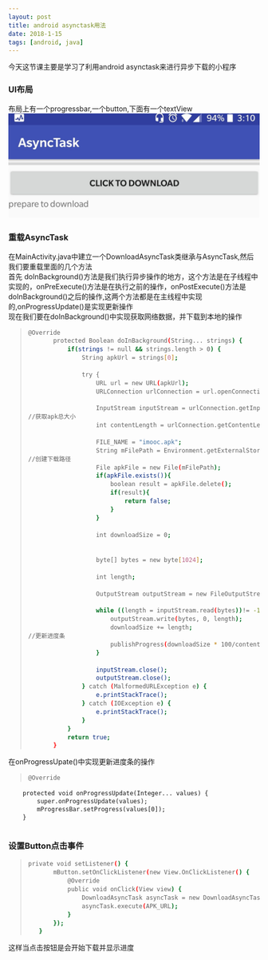 ```yaml
---
layout: post
title: android asynctask用法
date: 2018-1-15
tags: [android, java]
---
```


今天这节课主要是学习了利用android asynctask来进行异步下载的小程序

### UI布局 ###

布局上有一个progressbar,一个button,下面有一个textView
![](/assets/asynctask/1.jpg)

### 重载AsyncTask ###

在MainActivity.java中建立一个DownloadAsyncTask类继承与AsyncTask,然后我们要重载里面的几个方法<br>
首先 doInBackground()方法是我们执行异步操作的地方，这个方法是在子线程中实现的，onPreExecute()方法是在执行之前的操作，onPostExecute()方法是doInBackground()之后的操作,这两个方法都是在主线程中实现的,onProgressUpdate()是实现更新操作<br>
现在我们要在doInBackground()中实现获取网络数据，并下载到本地的操作
>```bash
>@Override
>        protected Boolean doInBackground(String... strings) {
>            if(strings != null && strings.length > 0) {
>                String apkUrl = strings[0];
>
>                try {
>                    URL url = new URL(apkUrl);
>                    URLConnection urlConnection = url.openConnection();
>
>                    InputStream inputStream = urlConnection.getInputStream();
>//获取apk总大小
>                    int contentLength = urlConnection.getContentLength();
>
>                    FILE_NAME = "imooc.apk";
>                    String mFilePath = Environment.getExternalStorageDirectory() + File.separator + FILE_NAME;
>//创建下载路径
>                    File apkFile = new File(mFilePath);
>                    if(apkFile.exists()){
>                        boolean result = apkFile.delete();
>                        if(result){
>                            return false;
>                        }
>                    }
>
>                    int downloadSize = 0;
>
>
>                    byte[] bytes = new byte[1024];
>
>                    int length;
>
>                    OutputStream outputStream = new FileOutputStream(mFilePath);
>
>                    while ((length = inputStream.read(bytes))!= -1) {
>                        outputStream.write(bytes, 0, length);
>                        downloadSize += length;
>//更新进度条
>                        publishProgress(downloadSize * 100/contentLength);
>                    }
>
>                    inputStream.close();
>                    outputStream.close();
>                } catch (MalformedURLException e) {
>                    e.printStackTrace();
>                } catch (IOException e) {
>                    e.printStackTrace();
>                }
>            }
>            return true;
>        }
>```

在onProgressUpate()中实现更新进度条的操作

>```bash
>@Override
        protected void onProgressUpdate(Integer... values) {
            super.onProgressUpdate(values);
            mProgressBar.setProgress(values[0]);
        }
>```

### 设置Button点击事件 ###
>```bash
>private void setListener() {
>        mButton.setOnClickListener(new View.OnClickListener() {
>            @Override
>            public void onClick(View view) {
>                DownloadAsyncTask asyncTask = new DownloadAsyncTask();
>                asyncTask.execute(APK_URL);
>            }
>        });
>    }
>```

这样当点击按钮是会开始下载并显示进度
